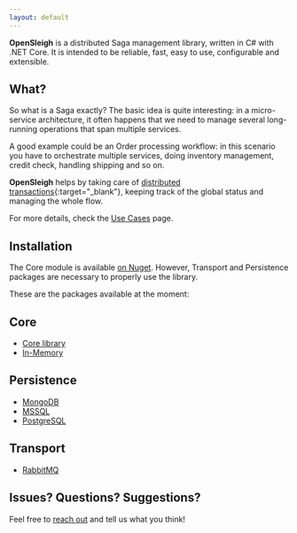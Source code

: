 ```yaml
---
layout: default
---
```


**OpenSleigh** is a distributed Saga management library, written in C# with .NET Core. 
It is intended to be reliable, fast, easy to use, configurable and extensible.

## What?
So what is a Saga exactly? The basic idea is quite interesting: in a micro-service architecture, it often happens that we need to manage several long-running operations that span multiple services. 

A good example could be an Order processing workflow: in this scenario you have to orchestrate multiple services, doing inventory management, credit check, handling shipping and so on.   

**OpenSleigh** helps by taking care of [distributed transactions](https://www.davidguida.net/improving-microservices-reliability-part-1-two-phase-commit/){:target="_blank"}, keeping track of the global status and managing the whole flow.

For more details, check the [Use Cases](/use-cases/) page.

## Installation
The Core module is available [on Nuget](https://www.nuget.org/packages/OpenSleigh.Core/).
However, Transport and Persistence packages are necessary to properly use the library.

These are the packages available at the moment:
## Core
- [Core library](https://www.nuget.org/packages/OpenSleigh.Core/)
- [In-Memory](https://www.nuget.org/packages/OpenSleigh.Persistence.InMemory/)

## Persistence
- [MongoDB](https://www.nuget.org/packages/OpenSleigh.Persistence.Mongo/)
- [MSSQL](https://www.nuget.org/packages/OpenSleigh.Persistence.SQLServer/)
- [PostgreSQL](https://www.nuget.org/packages/OpenSleigh.Persistence.PostgreSQL/)

## Transport
- [RabbitMQ](https://www.nuget.org/packages/OpenSleigh.Transport.RabbitMQ/)

## Issues? Questions? Suggestions?
Feel free to [reach out](https://github.com/mizrael/OpenSleigh/discussions) and tell us what you think!
